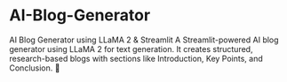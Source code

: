 # AI-Blog-Generator
AI Blog Generator using LLaMA 2 &amp; Streamlit A Streamlit-powered AI blog generator using LLaMA 2 for text generation. It creates structured, research-based blogs with sections like Introduction, Key Points, and Conclusion. 🚀
